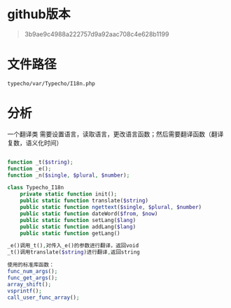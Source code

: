 # github版本

> 3b9ae9c4988a222757d9a92aac708c4e628b1199

# 文件路径

`typecho/var/Typecho/I18n.php`

# 分析

一个翻译类 需要设置语言，读取语言，更改语言函数；然后需要翻译函数（翻译复数，语义化时间）

```php

function _t($string);
function _e();
function _n($single, $plural, $number);

class Typecho_I18n
    private static function init();
    public static function translate($string)
    public static function ngettext($single, $plural, $number)
    public static function dateWord($from, $now)
    public static function setLang($lang)
    public static function addLang($lang)
    public static function getLang()

_e()调用_t(),对传入_e()的参数进行翻译，返回void
_t()调用translate($string)进行翻译,返回string

使用的标准库函数：
func_num_args();
func_get_args();
array_shift();
vsprintf();
call_user_func_array();

```